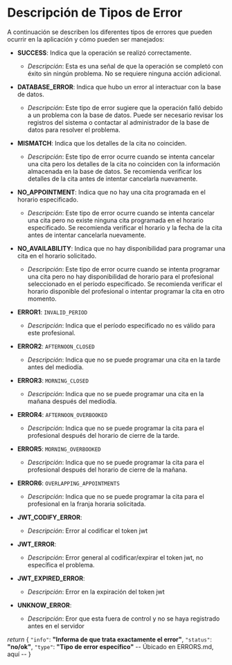 # Descripción de Tipos de Error

A continuación se describen los diferentes tipos de errores que pueden ocurrir en la aplicación y cómo pueden ser manejados:

- **SUCCESS**: Indica que la operación se realizó correctamente.
  - *Descripción*: Esta es una señal de que la operación se completó con éxito sin ningún problema. No se requiere ninguna acción adicional.

- **DATABASE_ERROR**: Indica que hubo un error al interactuar con la base de datos.
  - *Descripción*: Este tipo de error sugiere que la operación falló debido a un problema con la base de datos. Puede ser necesario revisar los registros del sistema o contactar al administrador de la base de datos para resolver el problema.

- **MISMATCH**: Indica que los detalles de la cita no coinciden.
  - *Descripción*: Este tipo de error ocurre cuando se intenta cancelar una cita pero los detalles de la cita no coinciden con la información almacenada en la base de datos. Se recomienda verificar los detalles de la cita antes de intentar cancelarla nuevamente.

- **NO_APPOINTMENT**: Indica que no hay una cita programada en el horario especificado.
  - *Descripción*: Este tipo de error ocurre cuando se intenta cancelar una cita pero no existe ninguna cita programada en el horario especificado. Se recomienda verificar el horario y la fecha de la cita antes de intentar cancelarla nuevamente.

- **NO_AVAILABILITY**: Indica que no hay disponibilidad para programar una cita en el horario solicitado.
  - *Descripción*: Este tipo de error ocurre cuando se intenta programar una cita pero no hay disponibilidad de horario para el profesional seleccionado en el período especificado. Se recomienda verificar el horario disponible del profesional o intentar programar la cita en otro momento.

- **ERROR1**: `INVALID_PERIOD`
  - *Descripción*: Indica que el período especificado no es válido para este profesional.

- **ERROR2**: `AFTERNOON_CLOSED`
  - *Descripción*: Indica que no se puede programar una cita en la tarde antes del mediodía.

- **ERROR3**: `MORNING_CLOSED`
  - *Descripción*: Indica que no se puede programar una cita en la mañana después del mediodía.

- **ERROR4**: `AFTERNOON_OVERBOOKED`
  - *Descripción*: Indica que no se puede programar la cita para el profesional después del horario de cierre de la tarde.

- **ERROR5**: `MORNING_OVERBOOKED`
  - *Descripción*: Indica que no se puede programar la cita para el profesional después del horario de cierre de la mañana.

- **ERROR6**: `OVERLAPPING_APPOINTMENTS`
  - *Descripción*: Indica que no se puede programar la cita para el profesional en la franja horaria solicitada.

- **JWT_CODIFY_ERROR**:
  - *Descripción*: Error al codificar el token jwt

- **JWT_ERROR**:
  - *Descripción*: Error general al codificar/expirar el token jwt, no específica el problema.

- **JWT_EXPIRED_ERROR**:
  - *Descripción*: Error en la expiración del token jwt

- **UNKNOW_ERROR**:
  - *Descripción*: Eror que esta fuera de control y no se haya registrado antes en el servidor


*return* {
  `"info"`: **"Informa de que trata exactamente el error"**,
  `"status"`: **"no/ok"**,
  `"type"`: **"Tipo de error específico"**  -- Úbicado en ERRORS.md, aquí --
}

